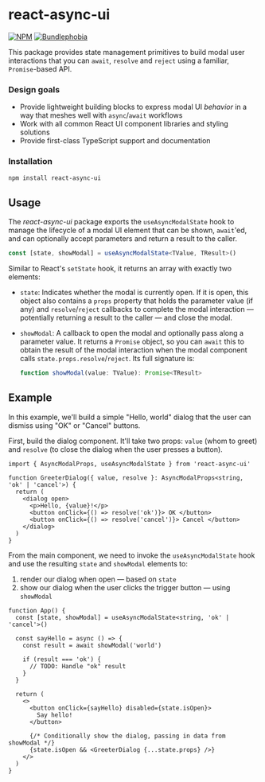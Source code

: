 # react-async-ui

[![NPM](https://img.shields.io/npm/v/react-async-ui.svg)](https://www.npmjs.com/package/react-async-ui)
[![Bundlephobia](https://flat.badgen.net/bundlephobia/minzip/react-async-ui)](https://bundlephobia.com/package/react-async-ui)

This package provides state management primitives to build modal user interactions that you can `await`, `resolve` and `reject` using a familiar, `Promise`-based API.

### Design goals

- Provide lightweight building blocks to express modal UI _behavior_ in a way that meshes well with `async`/`await` workflows
- Work with all common React UI component libraries and styling solutions
- Provide first-class TypeScript support and documentation

### Installation

```sh
npm install react-async-ui
```

## Usage

The _react-async-ui_ package exports the `useAsyncModalState` hook to manage the lifecycle of a modal UI element that can be shown, `await`'ed, and can optionally accept parameters and return a result to the caller.

```ts
const [state, showModal] = useAsyncModalState<TValue, TResult>()
```

Similar to React's `setState` hook, it returns an array with exactly two elements:

- `state`: Indicates whether the modal is currently open. If it is open, this object also contains a `props` property that holds the parameter value (if any) and `resolve`/`reject` callbacks to complete the modal interaction &mdash; potentially returning a result to the caller &mdash; and close the modal.
- `showModal`: A callback to open the modal and optionally pass along a parameter value. It returns a `Promise` object, so you can `await` this to obtain the result of the modal interaction when the modal component calls `state.props.resolve`/`reject`. Its full signature is:

  ```ts
  function showModal(value: TValue): Promise<TResult>
  ```

## Example

In this example, we'll build a simple "Hello, world" dialog that the user can dismiss using "OK" or "Cancel" buttons.

First, build the dialog component. It'll take two props: `value` (whom to greet) and `resolve` (to close the dialog when the user presses a button).


```tsx
import { AsyncModalProps, useAsyncModalState } from 'react-async-ui'

function GreeterDialog({ value, resolve }: AsyncModalProps<string, 'ok' | 'cancel'>) {
  return (
    <dialog open>
      <p>Hello, {value}!</p>
      <button onClick={() => resolve('ok')}> OK </button>
      <button onClick={() => resolve('cancel')}> Cancel </button>
    </dialog>
  )
}
```

From the main component, we need to invoke the `useAsyncModalState` hook and use the resulting `state` and `showModal` elements to:

1. render our dialog when open &mdash; based on `state`
2. show our dialog when the user clicks the trigger button &mdash; using `showModal`

```tsx
function App() {
  const [state, showModal] = useAsyncModalState<string, 'ok' | 'cancel'>()

  const sayHello = async () => {
    const result = await showModal('world')

    if (result === 'ok') {
      // TODO: Handle "ok" result
    }
  }

  return (
    <>
      <button onClick={sayHello} disabled={state.isOpen}>
        Say hello!
      </button>

      {/* Conditionally show the dialog, passing in data from showModal */}
      {state.isOpen && <GreeterDialog {...state.props} />}
    </>
  )
}
```
